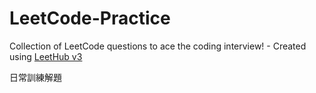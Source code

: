 # LeetCode-Practice
Collection of LeetCode questions to ace the coding interview! - Created using [LeetHub v3](https://github.com/raphaelheinz/LeetHub-3.0)

日常訓練解題
